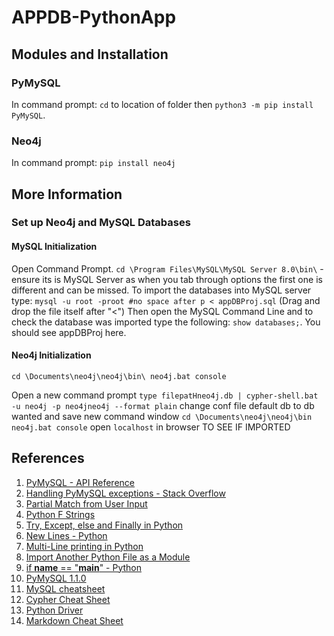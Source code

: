 # APPDB-PythonApp

## Modules and Installation

### PyMySQL

In command prompt: `cd` to location of folder then `python3 -m pip install PyMySQL`.

### Neo4j

In command prompt: `pip install neo4j`

## More Information

### Set up Neo4j and MySQL Databases

#### MySQL Initialization

Open Command Prompt.
`cd \Program Files\MySQL\MySQL Server 8.0\bin\` - ensure its is MySQL Server as when you tab through options the first one is different and can be missed.
To import the databases into MySQL server type: `mysql -u root -proot #no space after p < appDBProj.sql` (Drag and drop the file itself after "<")
Then open the MySQL Command Line and to check the database was imported type the following: `show databases;`. You should see appDBProj here.

#### Neo4j Initialization

`cd \Documents\neo4j\neo4j\bin\ neo4j.bat console`

Open a new command prompt
`type filepatHneo4j.db | cypher-shell.bat -u neo4j -p neo4jneo4j --format plain`
change conf file default db to db wanted and save
new command window
`cd \Documents\neo4j\neo4j\bin neo4j.bat console`
open `localhost` in browser TO SEE IF IMPORTED

## References

1. [PyMySQL - API Reference](https://pymysql.readthedocs.io/en/latest/modules/index.html)
2. [Handling PyMySQL exceptions - Stack Overflow](https://stackoverflow.com/questions/41344171/handling-pymysql-exceptions-best-practices)
3. [Partial Match from User Input](https://stackoverflow.com/questions/35605332/partial-match-in-a-list-from-a-user-input)
4. [Python F Strings](https://realpython.com/python-f-strings/)
5. [Try, Except, else and Finally in Python](https://www.geeksforgeeks.org/try-except-else-and-finally-in-python)
6. [New Lines - Python](https://www.idtech.com/blog/what-is-n-in-python)
7. [Multi-Line printing in Python](https://www.geeksforgeeks.org/multi-line-printing-in-python/)
8. [Import Another Python File as a Module](https://csatlas.com/python-import-file-module/)
9. [if __name__ == "__main__" - Python](https://realpython.com/if-name-main-python/)
10. [PyMySQL 1.1.0](https://pypi.org/project/pymysql/)
11. [MySQL cheatsheet](https://devhints.io/mysql)
12. [Cypher Cheat Sheet](https://neo4j.com/docs/cypher-cheat-sheet/5/auradb-enterprise/)
13. [Python Driver](https://neo4j.com/docs/python-manual/current/)
14. [Markdown Cheat Sheet](https://www.markdownguide.org/cheat-sheet/)